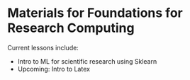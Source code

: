 # Materials for Foundations for Research Computing

Current lessons include:

- Intro to ML for scientific research using Sklearn
- Upcoming: Intro to Latex
